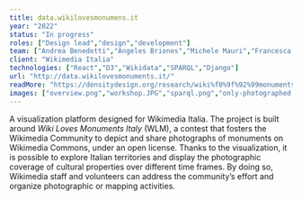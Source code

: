 ```yaml
---
title: data.wikilovesmonumens.it
year: "2022"
status: "In progress"
roles: ["Design lead","design","development"]
team: ["Andrea Benedetti","Angeles Briones","Michele Mauri","Francesca Gheli","Alessandro Quets"]
client: "Wikimedia Italia"
technologies: ["React","D3","Wikidata","SPARQL","Django"]
url: "http://data.wikilovesmonuments.it/"
readMore: "https://densitydesign.org/research/wiki%f0%9f%92%99monuments/"
images: ["overview.png","workshop.JPG","sparql.png","only-photographed.png","lombardia.png","basilicata.png","campania.png","list.png"]
---
```

A visualization platform designed for Wikimedia Italia. The project is built around *Wiki Loves Monuments Italy* (WLM), a contest that fosters the Wikimedia Community to depict and share photographs of monuments on Wikimedia Commons, under an open license. Thanks to the visualization, it is possible to explore Italian territories and display the photographic coverage of cultural properties over different time frames. By doing so, Wikimedia staff and volunteers can address the community’s effort and organize photographic or mapping activities.